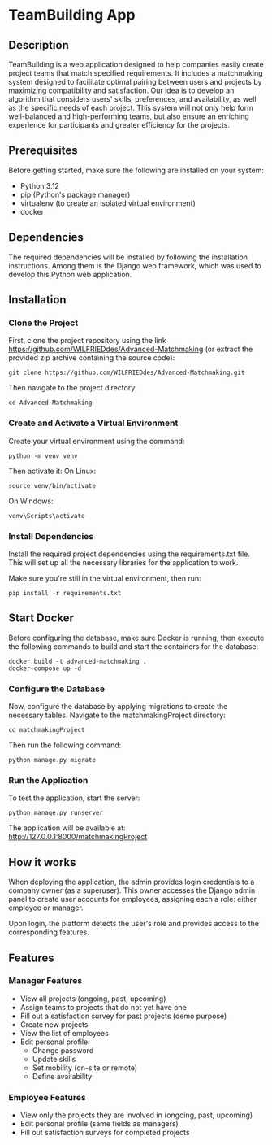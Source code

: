 # TeamBuilding App

## Description
TeamBuilding is a web application designed to help companies easily create project teams that match specified requirements. It includes a matchmaking system designed to facilitate optimal pairing between users and projects by maximizing compatibility and satisfaction. Our idea is to develop an algorithm that considers users' skills, preferences, and availability, as well as the specific needs of each project.
This system will not only help form well-balanced and high-performing teams, but also ensure an enriching experience for participants and greater efficiency for the projects.

## Prerequisites
Before getting started, make sure the following are installed on your system:
- Python 3.12
- pip (Python's package manager)
- virtualenv (to create an isolated virtual environment)
- docker

## Dependencies
The required dependencies will be installed by following the installation instructions. Among them is the Django web framework, which was used to develop this Python web application.

## Installation

### Clone the Project
First, clone the project repository using the link https://github.com/WILFRIEDdes/Advanced-Matchmaking (or extract the provided zip archive containing the source code):

    git clone https://github.com/WILFRIEDdes/Advanced-Matchmaking.git

Then navigate to the project directory:

    cd Advanced-Matchmaking

### Create and Activate a Virtual Environment
Create your virtual environment using the command:

    python -m venv venv

Then activate it:
On Linux:

    source venv/bin/activate

On Windows:

    venv\Scripts\activate

### Install Dependencies
Install the required project dependencies using the requirements.txt file. This will set up all the necessary libraries for the application to work.

Make sure you're still in the virtual environment, then run:

    pip install -r requirements.txt

## Start Docker
Before configuring the database, make sure Docker is running, then execute the following commands to build and start the containers for the database:

    docker build -t advanced-matchmaking .
    docker-compose up -d

### Configure the Database
Now, configure the database by applying migrations to create the necessary tables. Navigate to the matchmakingProject directory:

    cd matchmakingProject

Then run the following command:

    python manage.py migrate

### Run the Application
To test the application, start the server:

    python manage.py runserver

The application will be available at: http://127.0.0.1:8000/matchmakingProject

## How it works
When deploying the application, the admin provides login credentials to a company owner (as a superuser). This owner accesses the Django admin panel to create user accounts for employees, assigning each a role: either employee or manager.

Upon login, the platform detects the user's role and provides access to the corresponding features.

## Features

### Manager Features
- View all projects (ongoing, past, upcoming)
- Assign teams to projects that do not yet have one
- Fill out a satisfaction survey for past projects (demo purpose)
- Create new projects
- View the list of employees
- Edit personal profile:
    - Change password
    - Update skills
    - Set mobility (on-site or remote)
    - Define availability

### Employee Features
- View only the projects they are involved in (ongoing, past, upcoming)
- Edit personal profile (same fields as managers)
- Fill out satisfaction surveys for completed projects